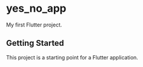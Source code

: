 # yes_no_app

My first Flutter project.

## Getting Started

This project is a starting point for a Flutter application.


